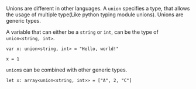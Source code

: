 Unions are different in other languages. A `union` specifies a type, that allows the usage of multiple type(Like python typing module unions). Unions are generic types.

A variable that can either be a `string` or `int`, can be the type of `union<string, int>`.
```
var x: union<string, int> = "Hello, world!"

x = 1
```

`union`s can be combined with other generic types.
```
let x: array<union<string, int>> = ["A", 2, "C"]
```
